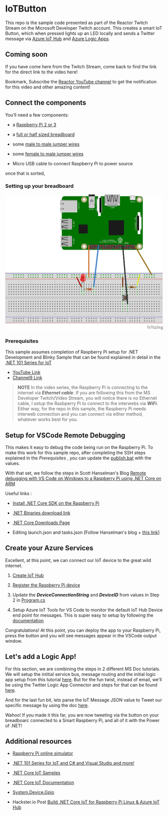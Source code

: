 # IoTButton

This repo is the sample code presented as part of the Reactor Twitch Stream on the Microsoft Developer Twitch account. This creates a smart IoT Button, which when pressed lights up an LED locally and sends a Twitter message via [Azure IoT Hub](https://azure.microsoft.com/en-us/services/iot-hub/) and [Azure Logic Apps](https://docs.microsoft.com/en-us/azure/logic-apps/logic-apps-overview). 


## Coming soon

If you have come here from the Twitch Stream, come back to find the link for the direct link to the video here! 

Bookmark, Subscribe the [Reactor YouTube channel](https://www.youtube.com/channel/UCkm6luGCS3hD25jcEhvRMIA) to get the notification for this video and other amazing content!​

## Connect the components 

You’ll need a few components:

*   a [Raspberry Pi 2 or 3](https://www.adafruit.com/product/3055)

*   a [full or half sized breadboard](https://www.adafruit.com/product/239)

*   some [male to male jumper wires](https://www.adafruit.com/product/758)

*   some [female to male jumper wires](https://www.adafruit.com/product/3633)

*   Micro USB cable to connect Raspberry Pi to power source


once that is sorted, 

### Setting up your breadboard

![breadboard diagram](breadboard.png)

### Prerequisites 

This sample assumes completion of Raspberry Pi setup for .NET Development and Blinky Sample that can be found explained in detail in the [.NET 101 Series for IoT](https://dotnet.microsoft.com/learn/videos)

*   [YouTube Link](https://www.youtube.com/playlist?list=PLdo4fOcmZ0oVZN5yrJbnJ70tMe9itQ10W)
*   [Channel9 Link](https://aka.ms/IoTNet101)

>**NOTE**
In the video series, the Raspberry Pi is connecting to the internet via ***Ethernet cable***. If you are following this from the MS Developer Twitch/Video Stream, you will notice there is no Ethernet cable, I setup the Rasbperry Pi to connect to the interwebs via ***WiFi***. Either way, for the repo in this sample, the Raspberry Pi needs interweb connection and you can connect via either method, whatever works best for you. 


## Setup for VSCode Remote Debugging

This makes it easy to debug the code being run on the Raspberry Pi. To make this work for this sample repo, after completing the SSH steps explained in the *Prerequisites* , you can update the [publish.bat](https://github.com/Sweekriti91/IoTButton/blob/main/publish.bat) with the values. 

With that set, we follow the steps in Scott Hanselman's Blog [Remote debugging with VS Code on Windows to a Raspberry Pi using .NET Core on ARM](https://www.hanselman.com/blog/RemoteDebuggingWithVSCodeOnWindowsToARaspberryPiUsingNETCoreOnARM.aspx)

Useful links : 

*   [Install .NET Core SDK on the Raspberry Pi](https://www.hanselman.com/blog/InstallingTheNETCore2xSDKOnARaspberryPiAndBlinkingAnLEDWithSystemDeviceGpio.aspx)

*   [.NET Binaries download link](https://dotnet.microsoft.com/download/dotnet-core/thank-you/sdk-3.1.301-linux-arm32-binaries)

*   [.NET Core Downloads Page](https://dotnet.microsoft.com/download/dotnet-core/3.1)

*   Editing launch.json and tasks.json [Follow Hanselman's blog + [this link]( https://github.com/OmniSharp/omnisharp-vscode/wiki/Remote-Debugging-On-Linux-Arm#prerequisites])]


## Create your Azure Services

Excellent, at this point, we can connect our IoT device to the great wild internet.

1. [Create IoT Hub](https://docs.microsoft.com/en-us/azure/iot-hub/iot-hub-raspberry-pi-kit-node-get-started#create-an-iot-hub)

2. [Register the Raspberry Pi device](https://docs.microsoft.com/en-us/azure/iot-hub/iot-hub-raspberry-pi-kit-node-get-started#register-a-new-device-in-the-iot-hub)

3. Update the ***DeviceConnectionString*** and ***DeviceID*** from values in Step 2 in [Program.cs](https://github.com/Sweekriti91/IoTButton/blob/main/Program.cs#L14)

4. Setup Azure IoT Tools for VS Code to monitor the default IoT Hub Device end point for messages. This is super easy to setup by following the [documentation](https://docs.microsoft.com/en-us/azure/iot-hub/iot-hub-vscode-iot-toolkit-cloud-device-messaging)

Congratulations! At this point, you can deploy the app to your Raspberry Pi, press the button and you will see messages appear in the VSCode output window. 


## Let's add a Logic App! 

For this section, we are combining the steps in 2 different MS Doc tutorials. We will setup the intitial service bus, message routing and the initial logic app setup from this tutorial [here](https://docs.microsoft.com/en-us/azure/iot-hub/iot-hub-monitoring-notifications-with-azure-logic-apps). But for the fun twist, instead of email, we'll be using the Twitter Logic App Connector and steps for that can be found [here](https://docs.microsoft.com/en-us/azure/connectors/connectors-create-api-twitter). 

And for the last fun bit, lets parse the IoT Message JSON value to Tweet our specific message by using the doc [here](https://docs.microsoft.com/en-us/azure/logic-apps/logic-apps-perform-data-operations#parse-json-action).

Wahoo! If you made it this far, you are now tweeting via the button on your breadboarc connected to a Smart Raspberry Pi, and all of it with the Power of .NET! 


## Additional resources

* [Raspberry Pi online simulator](https://docs.microsoft.com/en-us/azure/iot-hub/iot-hub-raspberry-pi-web-simulator-get-started)

* [.NET 101 Series for IoT and C# and Visual Studio and more!](https://dotnet.microsoft.com/learn/videos)

* [.NET Core IoT Samples](https://github.com/dotnet/iot/tree/master/samples)

* [.NET Core IoT Documentation](https://github.com/dotnet/iot/tree/master/Documentation)

* [System.Device.Gpio](https://github.com/dotnet/iot/tree/master/src/System.Device.Gpio)

* Hackster.io Post [Build .NET Core IoT for Raspberry Pi Linux & Azure IoT Hub](https://www.hackster.io/glovebox/build-net-core-iot-for-raspberry-pi-linux-azure-iot-hub-f095f5#toc-system-device-gpio-4)




